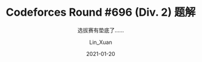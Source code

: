 ---
layout:     post
title:      Codeforces Round \#696 (Div. 2) 题解
subtitle:   选拔赛有垫底了……
date:       2021-01-20
author:     Lin_Xuan
header-img: img\post-Note-Head-空への距離 banishment.jpg
catalog: true
tags:
   - ACM
   - 题解
   - Codeforces
---